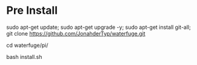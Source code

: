 
# Pre Install

sudo apt-get update; sudo apt-get upgrade -y; sudo apt-get install git-all; git clone https://github.com/JonahderTyp/waterfuge.git

cd waterfuge/pi/

bash install.sh